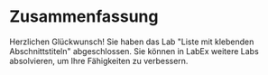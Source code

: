 # Zusammenfassung

Herzlichen Glückwunsch! Sie haben das Lab "Liste mit klebenden Abschnittstiteln" abgeschlossen. Sie können in LabEx weitere Labs absolvieren, um Ihre Fähigkeiten zu verbessern.
